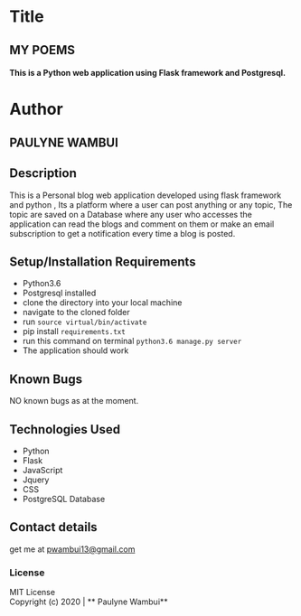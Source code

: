 # Title
## MY POEMS

#### This is a Python web application using Flask framework and Postgresql.

# Author
## PAULYNE WAMBUI

## Description

This is a Personal blog web application developed using flask framework and python , Its a platform where a user can post anything or any topic, The topic are saved on a Database where any user who accesses the application can read the blogs and comment on them or make an email subscription to get a notification every time a blog is posted.

## Setup/Installation Requirements

* Python3.6
* Postgresql installed
* clone the directory into your local machine
* navigate to the cloned folder 
* run `source virtual/bin/activate`
* pip install `requirements.txt`
* run this command on terminal `python3.6 manage.py server`
* The application should work

## Known Bugs

NO known bugs as at the moment.

## Technologies Used

* Python
* Flask
* JavaScript
* Jquery
* CSS
* PostgreSQL Database

## Contact details

get me at pwambui13@gmail.com

### License

MIT License <br>
Copyright (c) 2020 | ** Paulyne Wambui**

